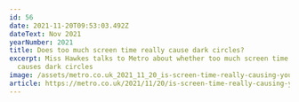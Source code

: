 ```yaml
---
id: 56
date: 2021-11-20T09:53:03.492Z
dateText: Nov 2021
yearNumber: 2021
title: Does too much screen time really cause dark circles?
excerpt: Miss Hawkes talks to Metro about whether too much screen time really
  causes dark circles
image: /assets/metro.co.uk_2021_11_20_is-screen-time-really-causing-your-dark-circles-15633249_-1-.jpg
article: https://metro.co.uk/2021/11/20/is-screen-time-really-causing-your-dark-circles-15633249/
---
```


